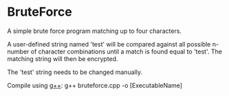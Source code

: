 # BruteForce
A simple brute force program matching up to four characters.

A user-defined string named 'test' will be compared against all possible n-number of character combinations until a match is found equal to 'test'. The matching string will then be encrypted.

The 'test' string needs to be changed manually.

Compile using [g++](https://gcc.gnu.org/):
g++ bruteforce.cpp -o [ExecutableName]

